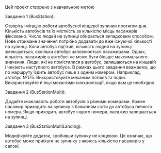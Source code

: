 Цей проєкт створено з навчальною метою

Завдання 1 (BusStation):

Створіть імітацію роботи автобусної кінцевої зупинки протягом дня. 
Кількість автобусів та їх місткість за кількістю місць пасажирів фіксовано. 
Число людей на зупинці обирається випадковим способом. 
Нове отримане значення потрібно додавати до вже існуючої кількості на зупинці. 
Коли автобус під'їхав, кількість людей на зупинці зменшується, оскільки автобус заповнюється пасажирами. 
Однак, кількість пасажирів в автобусі не може бути більше максимального значення. 
Люди, які не помістилися в автобус, залишаються на кінцевій і чекають наступного автобуса. 
В рамках цього завдання вважаємо, що по маршруту їздить автобус лише з одним номером. Наприклад, автобус №175. 
Використовуйте механізм потоків та подій.
Використовуйте й інші механізми синхронізації, якщо вам це
необхідно.

Завдання 2 (BusStationMulti):

Додайте можливість роботи автобусів з різними номерами.
Кожен пасажир приходить на зупинку з бажанням сісти до
автобуса певного номера. Якщо приходить автобус іншого
номера, пасажир залишається на зупинці.

Завдання 3 (BusStationMultiLanding):

Модифікуйте додаток, зробивши зупинку не кінцевою. Це
означає, що автобус може приїхати на зупинку з якоюсь кількістю
пасажирів у салоні.
